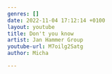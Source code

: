 ```yaml
---
genres: []
date: 2022-11-04 17:12:14 +0100
layout: youtube
title: Don't you know
artist: Jan Hammer Group
youtube-url: M7oilg2Satg
author: Micha

---
```

